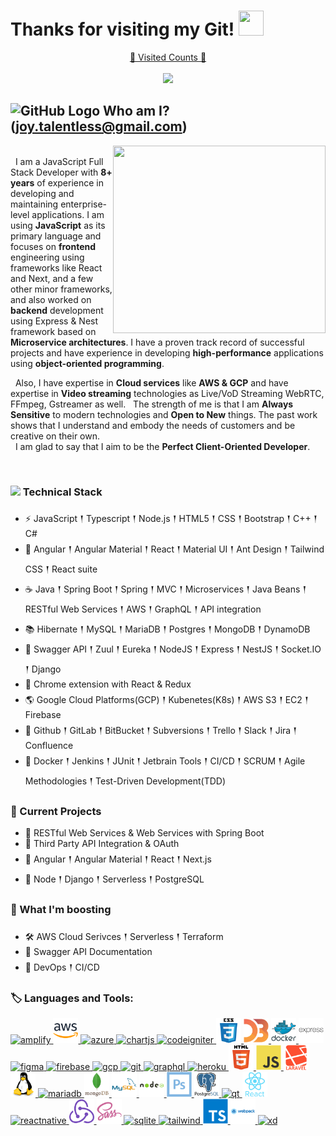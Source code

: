  # Thanks for visiting my Git! <img src="https://raw.githubusercontent.com/iampavangandhi/iampavangandhi/master/gifs/Hi.gif" width="40px" height="40px">
<a target="blank" href="https://profile-counter.glitch.me/ericvale0128/count.svg"><p align="center">💖 Visited Counts 💖<br><br> <img src="https://profile-counter.glitch.me/ericvale0128/count.svg" /></a>

<!-- <img align="right" width="470" height="270" alt="" src="https://res.cloudinary.com/practicaldev/image/fetch/s--sNXjzc6P--/c_limit%2Cf_auto%2Cfl_progressive%2Cq_66%2Cw_880/https://media1.tenor.com/images/0c34272909ee2a4db5606a014082312b/tenor.gif%3Fitemid%3D15828752" />
 -->
<!-- <a href="https://git.io/typing-svg"><img src="https://readme-typing-svg.herokuapp.com?font=Fira+Code&weight=600&size=16&pause=1400&color=F1FBFFF6&background=1B9AD7&center=true&vCenter=true&width=500&lines=Sincere+and+Reliable+Java+Backend+Developer;8+%2B+years+of+hands-on+experience;Perfect+Client-Oriented+Guy" alt="Typing SVG" /></a> -->



## <img src="https://github.com/raghavk16/raghavk16/blob/master/octo.gif" alt="GitHub Logo" width="36" height="36" /> Who am I? (joy.talentless@gmail.com)

<p >
 
<img align="right" width="340" height="300" alt="" src="https://www.techbabble.zone/content/images/size/w2000/2021/07/46207-programmer-1.gif" />
<!-- 
 <a href="https://git.io/typing-svg"><img src="https://readme-typing-svg.herokuapp.com?font=Fira+Code&size=17&pause=1000&color=0C2B39&center=true&vCenter=true&width=450&height=70&lines=8%2B+years+of+hands-on+IT+experience;Sincere+and+Reliable+Java+Backend+Developer;Perfect+Client-Oriented+Guy" alt="Typing SVG" /></a> -->
  <br>
&nbsp;&nbsp;I am a JavaScript Full Stack Developer with <strong>8+ years</strong> of experience in developing and maintaining enterprise-level applications. I am using <strong>JavaScript</strong> as its primary language and focuses on <strong>frontend</strong> engineering using frameworks like React and Next, and a few other minor frameworks, and also worked on <strong>backend</strong> development using Express & Nest framework based on <strong>Microservice architectures</strong>. I have a proven track record of successful projects and have experience in developing <strong>high-performance</strong> applications using <strong>object-oriented programming</strong>.

&nbsp;&nbsp;Also, I have expertise in <strong>Cloud services</strong> like <strong>AWS & GCP</strong> and have expertise in <strong>Video streaming</strong> technologies as Live/VoD Streaming WebRTC, FFmpeg, Gstreamer as well.
&nbsp;&nbsp;The strength of me is that I am <strong>Always Sensitive</strong> to modern technologies and <strong>Open to New</strong> things. The past work shows that I understand and embody the needs of customers and be creative on their own.<br>
&nbsp;&nbsp;I am glad to say that I aim to be the <strong>Perfect Client-Oriented Developer</strong>.

</p>

<br>
<!-- ## 🤗 Welcome -->

### <img src="https://github.com/TheDudeThatCode/TheDudeThatCode/blob/master/Assets/Developer.gif" width="45" /> Technical Stack
- ⚡ JavaScript 𒑰 Typescript 𒑰 Node.js 𒑰 HTML5 𒑰 CSS 𒑰 Bootstrap 𒑰 C++ 𒑰 C#
- 🥇 Angular 𒑰 Angular Material 𒑰 React 𒑰 Material UI 𒑰 Ant Design 𒑰 Tailwind CSS 𒑰 React suite
- ☕ Java 𒑰 Spring Boot 𒑰 Spring 𒑰 MVC 𒑰 Microservices 𒑰 Java Beans 𒑰 RESTful Web Services 𒑰 AWS 𒑰 GraphQL 𒑰 API integration
- 📚 Hibernate 𒑰 MySQL 𒑰 MariaDB 𒑰 Postgres 𒑰 MongoDB 𒑰 DynamoDB
- 🎒 Swagger API 𒑰 Zuul 𒑰 Eureka 𒑰 NodeJS 𒑰 Express 𒑰 NestJS 𒑰 Socket.IO 𒑰 Django
- 🏹 Chrome extension with React & Redux
- 🌎 Google Cloud Platforms(GCP) 𒑰 Kubenetes(K8s) 𒑰 AWS S3 𒑰 EC2 𒑰 Firebase
- 📣 Github 𒑰 GitLab 𒑰 BitBucket 𒑰 Subversions 𒑰 Trello 𒑰 Slack 𒑰 Jira 𒑰 Confluence
- 🚩 Docker 𒑰 Jenkins 𒑰 JUnit 𒑰 Jetbrain Tools 𒑰 CI/CD 𒑰 SCRUM 𒑰 Agile Methodologies 𒑰 Test-Driven Development(TDD)

### 🚧 Current Projects
- 🍃 RESTful Web Services & Web Services with Spring Boot
- 🔗 Third Party API Integration & OAuth
- 🎨 Angular 𒑰 Angular Material 𒑰 React 𒑰 Next.js
- 💪 Node 𒑰 Django 𒑰 Serverless 𒑰 PostgreSQL

### 🌱 What I'm boosting
- 🛠 AWS Cloud Serivces 𒑰 Serverless 𒑰 Terraform
- 📔 Swagger API Documentation
- 🎩 DevOps 𒑰 CI/CD


<!-- <h3 align="left">🛎 Connect with me:</h3>
<p align="left">
<a href="https://codepen.io/ericvale0128" target="blank"><img align="center" src="https://raw.githubusercontent.com/rahuldkjain/github-profile-readme-generator/master/src/images/icons/Social/codepen.svg" alt="ericvale0128" height="30" width="40" /></a>
<a href="https://dev.to/ericvale0128" target="blank"><img align="center" src="https://raw.githubusercontent.com/rahuldkjain/github-profile-readme-generator/master/src/images/icons/Social/devto.svg" alt="ericvale0128" height="30" width="40" /></a>
<a href="https://linkedin.com/in/https://linkedin.com/in/ericvale0128" target="blank"><img align="center" src="https://raw.githubusercontent.com/rahuldkjain/github-profile-readme-generator/master/src/images/icons/Social/linked-in-alt.svg" alt="https://linkedin.com/in/ericvale0128" height="30" width="40" /></a>
<a href="https://stackoverflow.com/users/17471364" target="blank"><img align="center" src="https://raw.githubusercontent.com/rahuldkjain/github-profile-readme-generator/master/src/images/icons/Social/stack-overflow.svg" alt="17471364" height="30" width="40" /></a>
<a href="https://codesandbox.com/ericvale0128" target="blank"><img align="center" src="https://raw.githubusercontent.com/rahuldkjain/github-profile-readme-generator/master/src/images/icons/Social/codesandbox.svg" alt="ericvale0128" height="30" width="40" /></a>
</p> -->

<h3 align="left">🏷 Languages and Tools:</h3>
<p align="left"> 
<a href="https://aws.amazon.com/amplify/" target="_blank" rel="noreferrer"> <img src="https://docs.amplify.aws/assets/logo-dark.svg" alt="amplify" width="40" height="40"/> </a> 
<a href="https://aws.amazon.com" target="_blank" rel="noreferrer"> <img src="https://raw.githubusercontent.com/devicons/devicon/master/icons/amazonwebservices/amazonwebservices-original-wordmark.svg" alt="aws" width="40" height="40"/> </a> 
<a href="https://azure.microsoft.com/en-in/" target="_blank" rel="noreferrer"> <img src="https://www.vectorlogo.zone/logos/microsoft_azure/microsoft_azure-icon.svg" alt="azure" width="40" height="40"/> </a> 
<a href="https://www.chartjs.org" target="_blank" rel="noreferrer"> <img src="https://www.chartjs.org/media/logo-title.svg" alt="chartjs" width="40" height="40"/> </a> 
<a href="https://codeigniter.com" target="_blank" rel="noreferrer"> <img src="https://cdn.worldvectorlogo.com/logos/codeigniter.svg" alt="codeigniter" width="40" height="40"/> </a> 
<a href="https://www.w3schools.com/css/" target="_blank" rel="noreferrer"> <img src="https://raw.githubusercontent.com/devicons/devicon/master/icons/css3/css3-original-wordmark.svg" alt="css3" width="40" height="40"/> </a> 
<a href="https://d3js.org/" target="_blank" rel="noreferrer"> <img src="https://raw.githubusercontent.com/devicons/devicon/master/icons/d3js/d3js-original.svg" alt="d3js" width="40" height="40"/> </a> 
<a href="https://www.docker.com/" target="_blank" rel="noreferrer"> <img src="https://raw.githubusercontent.com/devicons/devicon/master/icons/docker/docker-original-wordmark.svg" alt="docker" width="40" height="40"/> </a> 
<a href="https://expressjs.com" target="_blank" rel="noreferrer"> <img src="https://raw.githubusercontent.com/devicons/devicon/master/icons/express/express-original-wordmark.svg" alt="express" width="40" height="40"/> </a> 
<a href="https://www.figma.com/" target="_blank" rel="noreferrer"> <img src="https://www.vectorlogo.zone/logos/figma/figma-icon.svg" alt="figma" width="40" height="40"/> </a> 
<a href="https://firebase.google.com/" target="_blank" rel="noreferrer"> <img src="https://www.vectorlogo.zone/logos/firebase/firebase-icon.svg" alt="firebase" width="40" height="40"/> </a> 
<a href="https://cloud.google.com" target="_blank" rel="noreferrer"> <img src="https://www.vectorlogo.zone/logos/google_cloud/google_cloud-icon.svg" alt="gcp" width="40" height="40"/> </a> 
<a href="https://git-scm.com/" target="_blank" rel="noreferrer"> <img src="https://www.vectorlogo.zone/logos/git-scm/git-scm-icon.svg" alt="git" width="40" height="40"/> </a> 
<a href="https://graphql.org" target="_blank" rel="noreferrer"> <img src="https://www.vectorlogo.zone/logos/graphql/graphql-icon.svg" alt="graphql" width="40" height="40"/> </a> 
<a href="https://heroku.com" target="_blank" rel="noreferrer"> <img src="https://www.vectorlogo.zone/logos/heroku/heroku-icon.svg" alt="heroku" width="40" height="40"/> </a> 
<a href="https://www.w3.org/html/" target="_blank" rel="noreferrer"> <img src="https://raw.githubusercontent.com/devicons/devicon/master/icons/html5/html5-original-wordmark.svg" alt="html5" width="40" height="40"/> </a> 
<a href="https://developer.mozilla.org/en-US/docs/Web/JavaScript" target="_blank" rel="noreferrer"> <img src="https://raw.githubusercontent.com/devicons/devicon/master/icons/javascript/javascript-original.svg" alt="javascript" width="40" height="40"/> </a> 
<a href="https://laravel.com/" target="_blank" rel="noreferrer"> <img src="https://raw.githubusercontent.com/devicons/devicon/master/icons/laravel/laravel-plain-wordmark.svg" alt="laravel" width="40" height="40"/> </a> 
<a href="https://www.linux.org/" target="_blank" rel="noreferrer"> <img src="https://raw.githubusercontent.com/devicons/devicon/master/icons/linux/linux-original.svg" alt="linux" width="40" height="40"/> </a> 
<a href="https://mariadb.org/" target="_blank" rel="noreferrer"> <img src="https://www.vectorlogo.zone/logos/mariadb/mariadb-icon.svg" alt="mariadb" width="40" height="40"/> </a> 
<a href="https://www.mongodb.com/" target="_blank" rel="noreferrer"> <img src="https://raw.githubusercontent.com/devicons/devicon/master/icons/mongodb/mongodb-original-wordmark.svg" alt="mongodb" width="40" height="40"/> </a> 
<a href="https://www.mysql.com/" target="_blank" rel="noreferrer"> <img src="https://raw.githubusercontent.com/devicons/devicon/master/icons/mysql/mysql-original-wordmark.svg" alt="mysql" width="40" height="40"/> </a> 
<a href="https://nodejs.org" target="_blank" rel="noreferrer"> <img src="https://raw.githubusercontent.com/devicons/devicon/master/icons/nodejs/nodejs-original-wordmark.svg" alt="nodejs" width="40" height="40"/> </a> 
<a href="https://www.photoshop.com/en" target="_blank" rel="noreferrer"> <img src="https://raw.githubusercontent.com/devicons/devicon/master/icons/photoshop/photoshop-line.svg" alt="photoshop" width="40" height="40"/> </a> 
<a href="https://www.postgresql.org" target="_blank" rel="noreferrer"> <img src="https://raw.githubusercontent.com/devicons/devicon/master/icons/postgresql/postgresql-original-wordmark.svg" alt="postgresql" width="40" height="40"/> </a> 
<a href="https://www.qt.io/" target="_blank" rel="noreferrer"> <img src="https://upload.wikimedia.org/wikipedia/commons/0/0b/Qt_logo_2016.svg" alt="qt" width="40" height="40"/> </a> 
<a href="https://reactjs.org/" target="_blank" rel="noreferrer"> <img src="https://raw.githubusercontent.com/devicons/devicon/master/icons/react/react-original-wordmark.svg" alt="react" width="40" height="40"/> </a> <a href="https://reactnative.dev/" target="_blank" rel="noreferrer"> <img src="https://reactnative.dev/img/header_logo.svg" alt="reactnative" width="40" height="40"/> </a> 
<a href="https://redux.js.org" target="_blank" rel="noreferrer"> <img src="https://raw.githubusercontent.com/devicons/devicon/master/icons/redux/redux-original.svg" alt="redux" width="40" height="40"/> </a> 
<a href="https://sass-lang.com" target="_blank" rel="noreferrer"> <img src="https://raw.githubusercontent.com/devicons/devicon/master/icons/sass/sass-original.svg" alt="sass" width="40" height="40"/> </a> 
<a href="https://www.sqlite.org/" target="_blank" rel="noreferrer"> <img src="https://www.vectorlogo.zone/logos/sqlite/sqlite-icon.svg" alt="sqlite" width="40" height="40"/> </a> <a href="https://tailwindcss.com/" target="_blank" rel="noreferrer"> <img src="https://www.vectorlogo.zone/logos/tailwindcss/tailwindcss-icon.svg" alt="tailwind" width="40" height="40"/> 
</a> <a href="https://www.typescriptlang.org/" target="_blank" rel="noreferrer"> <img src="https://raw.githubusercontent.com/devicons/devicon/master/icons/typescript/typescript-original.svg" alt="typescript" width="40" height="40"/> </a> <a href="https://webpack.js.org" target="_blank" rel="noreferrer"> <img src="https://raw.githubusercontent.com/devicons/devicon/d00d0969292a6569d45b06d3f350f463a0107b0d/icons/webpack/webpack-original-wordmark.svg" alt="webpack" width="40" height="40"/> </a> 
<a href="https://www.adobe.com/products/xd.html" target="_blank" rel="noreferrer"> <img src="https://cdn.worldvectorlogo.com/logos/adobe-xd.svg" alt="xd" width="40" height="40"/> </a> </p>


<img align="right" alt="" src="https://cdn-fphbc.nitrocdn.com/qoghzuucXCXzuGelskqTYEjAMqwfiisP/assets/images/optimized/rev-23e383c/dresma/Dresma_Library/senior-software-engineer_Wy82tYQym.gif" /> 
 
